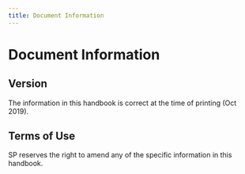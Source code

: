 ```yaml
---
title: Document Information
---
```


# Document Information

## Version

The information in this handbook is correct at the time of printing (Oct 2019). 

## Terms of Use

SP reserves the right to amend any of the specific information in this handbook. 
